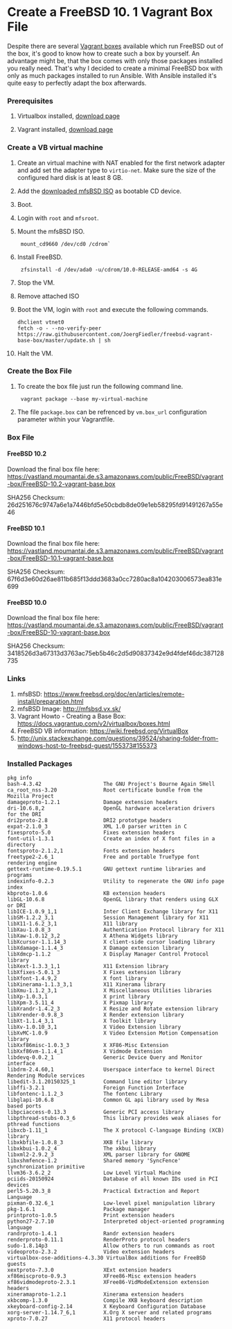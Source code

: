 # Create a FreeBSD 10. 1 Vagrant Box File

Despite there are several [Vagrant boxes](http://www.vagrantbox.es/) available which run FreeBSD out of the box, it's good to know how to create such a box by yourself. An advantage might be, that the box comes with only those packages installed you really need. That's why I decided to create a minimal FreeBSD box with only as much packages installed to run Ansible. With Ansible installed it's quite easy to perfectly adapt the box afterwards.

### Prerequisites

1. Virtualbox installed, [download page](https://www.virtualbox.org/wiki/Downloads)

2. Vagrant installed, [download page](https://www.vagrantup.com/downloads.html)

### Create a VB virtual machine

1. Create an virtual machine with NAT enabled for the first network adapter and add set the adapter type to `virtio-net`. Make sure the size of the configured hard disk is at least 8 GB.

2. Add the [downloaded mfsBSD ISO](http://mfsbsd.vx.sk/) as bootable CD device.

3. Boot.

4. Login with `root` and `mfsroot`.

5. Mount the mfsBSD ISO.

        mount_cd9660 /dev/cd0 /cdrom`

6. Install FreeBSD.

        zfsinstall -d /dev/ada0 -u/cdrom/10.0-RELEASE-amd64 -s 4G

8. Stop the VM.
9. Remove attached ISO
10. Boot the VM, login with `root` and execute the following commands.

        dhclient vtnet0
        fetch -o - --no-verify-peer https://raw.githubusercontent.com/JoergFiedler/freebsd-vagrant-base-box/master/update.sh | sh

10. Halt the VM.

### Create the Box File

1. To create the box file just run the following command line.

        vagrant package --base my-virtual-machine

2. The file `package.box` can be refrenced by `vm.box_url` configuration parameter within your Vagrantfile.


### Box File

#### FreeBSD 10.2
Download the final box file here: https://vastland.moumantai.de.s3.amazonaws.com/public/FreeBSD/vagrant-box/FreeBSD-10.2-vagrant-base.box

SHA256 Checksum: 26d251676c9747a6e1a7446bfd5e50cbdb8de09e1eb58295fd91491267a55e46

#### FreeBSD 10.1
Download the final box file here: https://vastland.moumantai.de.s3.amazonaws.com/public/FreeBSD/vagrant-box/FreeBSD-10.1-vagrant-base.box

SHA256 Checksum: 67f6d3e60d26ae811b685f13ddd3683a0cc7280ac8a104203006573ea831e699

#### FreeBSD 10.0
Download the final box file here: https://vastland.moumantai.de.s3.amazonaws.com/public/FreeBSD/vagrant-box/FreeBSD-10-vagrant-base.box

SHA256 Checksum: 3418526d3a67313d3763ac75eb5b46c2d5d90837342e9d4fdef46dc387128735

### Links
1. mfsBSD: https://www.freebsd.org/doc/en/articles/remote-install/preparation.html
2. mfsBSD Image: http://mfsbsd.vx.sk/
3. Vagrant Howto - Creating a Base Box: https://docs.vagrantup.com/v2/virtualbox/boxes.html
4. FreeBSD VB information: https://wiki.freebsd.org/VirtualBox
5. http://unix.stackexchange.com/questions/39524/sharing-folder-from-windows-host-to-freebsd-guest/155373#155373

### Installed Packages

    pkg info
    bash-4.3.42                    The GNU Project's Bourne Again SHell
    ca_root_nss-3.20               Root certificate bundle from the Mozilla Project
    damageproto-1.2.1              Damage extension headers
    dri-10.6.8,2                   OpenGL hardware acceleration drivers for the DRI
    dri2proto-2.8                  DRI2 prototype headers
    expat-2.1.0_3                  XML 1.0 parser written in C
    fixesproto-5.0                 Fixes extension headers
    font-util-1.3.1                Create an index of X font files in a directory
    fontsproto-2.1.2,1             Fonts extension headers
    freetype2-2.6_1                Free and portable TrueType font rendering engine
    gettext-runtime-0.19.5.1       GNU gettext runtime libraries and programs
    indexinfo-0.2.3                Utility to regenerate the GNU info page index
    kbproto-1.0.6                  KB extension headers
    libGL-10.6.8                   OpenGL library that renders using GLX or DRI
    libICE-1.0.9_1,1               Inter Client Exchange library for X11
    libSM-1.2.2_3,1                Session Management library for X11
    libX11-1.6.2_3,1               X11 library
    libXau-1.0.8_3                 Authentication Protocol library for X11
    libXaw-1.0.12_3,2              X Athena Widgets library
    libXcursor-1.1.14_3            X client-side cursor loading library
    libXdamage-1.1.4_3             X Damage extension library
    libXdmcp-1.1.2                 X Display Manager Control Protocol library
    libXext-1.3.3_1,1              X11 Extension library
    libXfixes-5.0.1_3              X Fixes extension library
    libXfont-1.4.9,2               X font library
    libXinerama-1.1.3_3,1          X11 Xinerama library
    libXmu-1.1.2_3,1               X Miscellaneous Utilities libraries
    libXp-1.0.3,1                  X print library
    libXpm-3.5.11_4                X Pixmap library
    libXrandr-1.4.2_3              X Resize and Rotate extension library
    libXrender-0.9.8_3             X Render extension library
    libXt-1.1.4_3,1                X Toolkit library
    libXv-1.0.10_3,1               X Video Extension library
    libXvMC-1.0.9                  X Video Extension Motion Compensation library
    libXxf86misc-1.0.3_3           X XF86-Misc Extension
    libXxf86vm-1.1.4_1             X Vidmode Extension
    libdevq-0.0.2_1                Generic Device Query and Monitor interface
    libdrm-2.4.60,1                Userspace interface to kernel Direct Rendering Module services
    libedit-3.1.20150325_1         Command line editor library
    libffi-3.2.1                   Foreign Function Interface
    libfontenc-1.1.2_3             The fontenc Library
    libglapi-10.6.8                Common GL api library used by Mesa based ports
    libpciaccess-0.13.3            Generic PCI access library
    libpthread-stubs-0.3_6         This library provides weak aliases for pthread functions
    libxcb-1.11_1                  The X protocol C-language Binding (XCB) library
    libxkbfile-1.0.8_3             XKB file library
    libxkbui-1.0.2_4               The xkbui library
    libxml2-2.9.2_3                XML parser library for GNOME
    libxshmfence-1.2               Shared memory 'SyncFence' synchronization primitive
    llvm36-3.6.2_2                 Low Level Virtual Machine
    pciids-20150924                Database of all known IDs used in PCI devices
    perl5-5.20.3_8                 Practical Extraction and Report Language
    pixman-0.32.6_1                Low-level pixel manipulation library
    pkg-1.6.1                      Package manager
    printproto-1.0.5               Print extension headers
    python27-2.7.10                Interpreted object-oriented programming language
    randrproto-1.4.1               Randr extension headers
    renderproto-0.11.1             RenderProto protocol headers
    sudo-1.8.14p3                  Allow others to run commands as root
    videoproto-2.3.2               Video extension headers
    virtualbox-ose-additions-4.3.30 VirtualBox additions for FreeBSD guests
    xextproto-7.3.0                XExt extension headers
    xf86miscproto-0.9.3            XFree86-Misc extension headers
    xf86vidmodeproto-2.3.1         XFree86-VidModeExtension extension headers
    xineramaproto-1.2.1            Xinerama extension headers
    xkbcomp-1.3.0                  Compile XKB keyboard description
    xkeyboard-config-2.14          X Keyboard Configuration Database
    xorg-server-1.14.7_6,1         X.Org X server and related programs
    xproto-7.0.27                  X11 protocol headers

